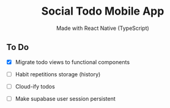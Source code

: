 <div align="center">
<h1>Social Todo Mobile App</h1>
Made with React Native (TypeScript)
</div>

## To Do

- [x] Migrate todo views to functional components

- [ ] Habit repetitions storage (history)

- [ ] Cloud-ify todos

- [ ] Make supabase user session persistent
